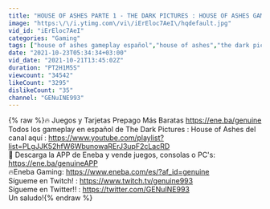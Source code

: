 ```yaml
---
title: "HOUSE OF ASHES PARTE 1 - THE DARK PICTURES : HOUSE OF ASHES GAMEPLAY ESPAÑOL"
image: "https:\/\/i.ytimg.com\/vi\/iErEloc7AeI\/hqdefault.jpg"
vid_id: "iErEloc7AeI"
categories: "Gaming"
tags: ["house of ashes gameplay español","house of ashes","the dark pictures house of ashes gameplay español"]
date: "2021-10-23T05:34:34+03:00"
vid_date: "2021-10-21T13:45:02Z"
duration: "PT2H1M5S"
viewcount: "34542"
likeCount: "3295"
dislikeCount: "35"
channel: "GENuINE993"
---
```

{% raw %}🔥 Juegos y Tarjetas Prepago Más Baratas <a rel="nofollow" target="blank" href="https://ene.ba/genuine">https://ene.ba/genuine</a>   <br />Todos los gameplay en español de The Dark Pictures : House of Ashes del canal aquí : <a rel="nofollow" target="blank" href="https://www.youtube.com/playlist?list=PLgJJK52hfW6WbunowaRErJ3upF2cLacRD">https://www.youtube.com/playlist?list=PLgJJK52hfW6WbunowaRErJ3upF2cLacRD</a><br />📲 Descarga la APP de Eneba y vende juegos, consolas o PC's: <a rel="nofollow" target="blank" href="https://ene.ba/genuineAPP">https://ene.ba/genuineAPP</a> <br />🔥Eneba Gaming: <a rel="nofollow" target="blank" href="https://www.eneba.com/es/?af_id=genuine">https://www.eneba.com/es/?af_id=genuine</a> <br />Sígueme en Twitch! : <a rel="nofollow" target="blank" href="https://www.twitch.tv/genuine993">https://www.twitch.tv/genuine993</a><br />Sígueme en Twitter!! : <a rel="nofollow" target="blank" href="https://twitter.com/GENuINE993">https://twitter.com/GENuINE993</a><br />Un saludo!{% endraw %}

